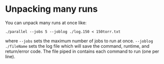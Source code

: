 # Unpacking many runs

You can unpack many runs at once like:
```
./parallel --jobs 5 --joblog ./log.150 < 150torr.txt
```

where `--jobs` sets the maximum number of jobs to run at once. `--joblog ./fileName` sets the log file which will save the command, runtime, and return/error code. The file piped in contains each command to run (one per line).

